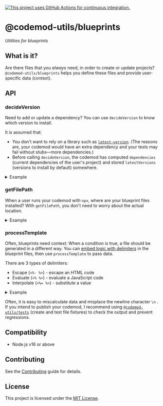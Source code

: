[![This project uses GitHub Actions for continuous integration.](https://github.com/ijlee2/codemod-utils/actions/workflows/ci.yml/badge.svg)](https://github.com/ijlee2/codemod-utils/actions/workflows/ci.yml)

# @codemod-utils/blueprints

_Utilities for blueprints_


## What is it?

Are there files that you _always_ need, in order to create or update projects? `@codemod-utils/blueprints` helps you define these files and provide user-specific data (context).


## API

### decideVersion

Need to add or update a dependency? You can use `decideVersion` to know which version to install.

It is assumed that:

- You don't want to rely on a library such as [`latest-version`](https://www.npmjs.com/package/latest-version). (The reasons are, your codemod would have an extra dependency and your tests may fail without stubs—more dependencies.)
- Before calling `decideVersion`, the codemod has computed `dependencies` (current dependencies of the user's project) and stored `latestVersions` (versions to install by default) somewhere.

<details>

<summary>Example</summary>

Step 1. Pass `latestVersions` to `decideVersion`.

```js
import { decideVersion } from '@codemod-utils/blueprints';

// Hardcode the versions
const latestVersions = new Map([
  ['embroider-css-modules', '0.1.2'],
  ['webpack', '5.82.0'],
]);

// Create a wrapper
export function getVersion(packageName, options) {
  const { dependencies } = options;

  return decideVersion(packageName, {
    dependencies,
    latestVersions,
  });
}
```

Step 2. Pass `dependencies` to `decideVersion`.

```js
// `dependencies` obtained from the user's `package.json`
const options = {
  dependencies: new Map([
    ['webpack', '^5.79.0'],
  ]),
};

// Query version
getVersion('embroider-css-modules', options); // '^0.1.2'
getVersion('webpack', options); // '^5.79.0' (no-op)
```

</details>


### getFilePath

When a user runs your codemod with `npx`, where are your blueprint files installed? With `getFilePath`, you don't need to worry about the actual location.

<details>

<summary>Example</summary>

Step 1. Pass `import.meta.url` to `getFilePath`. Append the relative path to your blueprints folder.

```js
import { join } from 'node:path';

import { getFilePath } from '@codemod-utils/blueprints';

const fileURL = import.meta.url;

// Create a wrapper
export const blueprintsRoot = join(getFilePath(fileURL), '../../blueprints');
```

Step 2. Prepend the file path with `blueprintsRoot`.

```js
import { readFileSync } from 'node:fs';
import { join } from 'node:path';

// Read file
const blueprintFilePath = '__addonLocation__/rollup.config.mjs';

const blueprintFile = readFileSync(
  join(blueprintsRoot, blueprintFilePath),
  'utf8',
);
```

</details>


### processTemplate

Often, blueprints need context: When a condition is true, a file should be generated in a different way. You can [embed logic with delimiters](https://lodash.com/docs/#template) in the blueprint files, then use `processTemplate` to pass data.

There are 3 types of delimiters:

- Escape (`<%- %>`) - escape an HTML code
- Evaluate (`<% %>`) - evaluate a JavaScript code
- Interpolate (`<%= %>`) - substitute a value

<details>

<summary>Example</summary>

Step 1. Indicate how the file should be created.

```js
/* blueprints/__addonLocation__/rollup.config.mjs */
<% if (options.packages.addon.hasTypeScript) { %>import typescript from 'rollup-plugin-ts';<% } else { %>import { babel } from '@rollup/plugin-babel';<% } %>
import copy from 'rollup-plugin-copy';
import { Addon } from '@embroider/addon-dev/rollup';

const addon = new Addon({
  srcDir: 'src',
  destDir: 'dist',
});

export default {
  output: addon.output(),

  plugins: [
    addon.publicEntrypoints([<%= context.addon.publicEntrypoints.map((filePath) => `'${filePath}'`).join(', ') %>]),

    addon.appReexports([<%= context.addon.appReexports.map((filePath) => `'${filePath}'`).join(', ') %>]),

    addon.dependencies(),

    // ...
  ],
};
```

Step 2. Pass data to the file.

```js
import { readFileSync } from 'node:fs';
import { join } from 'node:path';

import { processTemplate } from '@codemod-utils/blueprints';

// Read file
const blueprintFilePath = '__addonLocation__/rollup.config.mjs';

const blueprintFile = readFileSync(
  join(blueprintsRoot, blueprintFilePath),
  'utf8',
);

// Process file
processTemplate(blueprintFile, {
  context, // context = { addon: ... }
  options, // options = { packages: ... }
});
```

</details>

Often, it is easy to miscalculate data and misplace the newline character `\n` . If you intend to publish your codemod, I recommend using [`@codemod-utils/tests`](../tests) (create and test file fixtures) to check the output and prevent regressions.


## Compatibility

- Node.js v16 or above


## Contributing

See the [Contributing](../../CONTRIBUTING.md) guide for details.


## License

This project is licensed under the [MIT License](LICENSE.md).
